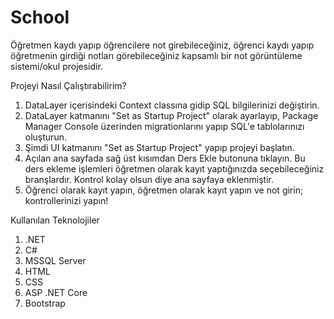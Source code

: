 # School
Öğretmen kaydı yapıp öğrencilere not girebileceğiniz, öğrenci kaydı yapıp öğretmenin girdiği notları görebileceğiniz kapsamlı bir not görüntüleme sistemi/okul projesidir.

Projeyi Nasıl Çalıştırabilirim?
1. DataLayer içerisindeki Context classına gidip SQL bilgilerinizi değiştirin.
2. DataLayer katmanını "Set as Startup Project" olarak ayarlayıp, Package Manager Console üzerinden migrationlarını yapıp SQL'e tablolarınızı oluşturun.
3. Şimdi UI katmanını "Set as Startup Project" yapıp projeyi başlatın.
4. Açılan ana sayfada sağ üst kısımdan Ders Ekle butonuna tıklayın. Bu ders ekleme işlemleri öğretmen olarak kayıt yaptığınızda seçebileceğiniz branşlardır. Kontrol kolay olsun diye ana sayfaya eklenmiştir.
5. Öğrenci olarak kayıt yapın, öğretmen olarak kayıt yapın ve not girin; kontrollerinizi yapın!

Kullanılan Teknolojiler
1. .NET
2. C#
3. MSSQL Server
4. HTML
5. CSS
6. ASP .NET Core
7. Bootstrap
   
